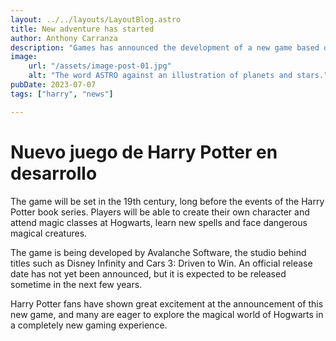 ```yaml
---
layout: ../../layouts/LayoutBlog.astro
title: New adventure has started
author: Anthony Carranza
description: "Games has announced the development of a new game based on the Harry Potter universe. The game, which does not yet have a confirmed title, will be an open-world RPG in which players will be able to explore Hogwarts and its surroundings."
image:
    url: "/assets/image-post-01.jpg"
    alt: "The word ASTRO against an illustration of planets and stars."
pubDate: 2023-07-07
tags: ["harry", "news"]

---
```


#  Nuevo juego de Harry Potter en desarrollo


The game will be set in the 19th century, long before the events of the Harry Potter book series. Players will be able to create their own character and attend magic classes at Hogwarts, learn new spells and face dangerous magical creatures.

The game is being developed by Avalanche Software, the studio behind titles such as Disney Infinity and Cars 3: Driven to Win. An official release date has not yet been announced, but it is expected to be released sometime in the next few years.

Harry Potter fans have shown great excitement at the announcement of this new game, and many are eager to explore the magical world of Hogwarts in a completely new gaming experience.

